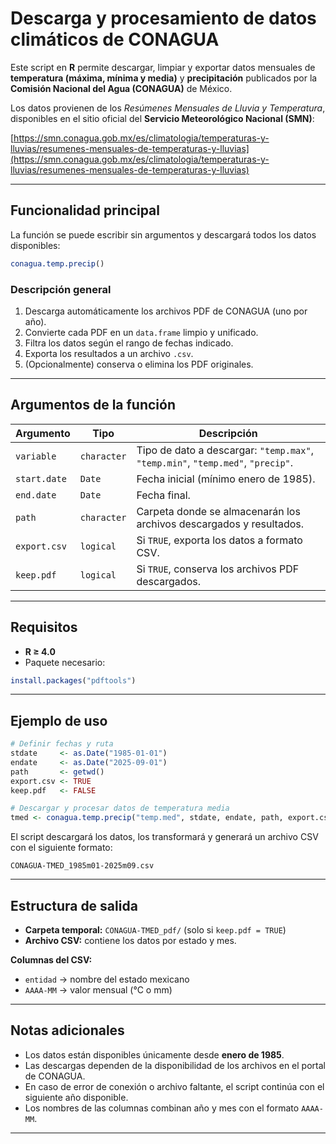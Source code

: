 # Descarga y procesamiento de datos climáticos de CONAGUA

Este script en **R** permite descargar, limpiar y exportar datos mensuales de **temperatura (máxima, mínima y media)** y **precipitación** publicados por la **Comisión Nacional del Agua (CONAGUA)** de México.

Los datos provienen de los *Resúmenes Mensuales de Lluvia y Temperatura*, disponibles en el sitio oficial del **Servicio Meteorológico Nacional (SMN)**:

[https://smn.conagua.gob.mx/es/climatologia/temperaturas-y-lluvias/resumenes-mensuales-de-temperaturas-y-lluvias](https://smn.conagua.gob.mx/es/climatologia/temperaturas-y-lluvias/resumenes-mensuales-de-temperaturas-y-lluvias)

---

## Funcionalidad principal

La función se puede escribir sin argumentos y descargará todos los datos disponibles:

```r
conagua.temp.precip()
```

### Descripción general

1. Descarga automáticamente los archivos PDF de CONAGUA (uno por año).  
2. Convierte cada PDF en un `data.frame` limpio y unificado.  
3. Filtra los datos según el rango de fechas indicado.  
4. Exporta los resultados a un archivo `.csv`.  
5. (Opcionalmente) conserva o elimina los PDF originales.

---

## Argumentos de la función

| **Argumento** | **Tipo** | **Descripción** |
|----------------|-----------|-----------------|
| `variable` | `character` | Tipo de dato a descargar: `"temp.max"`, `"temp.min"`, `"temp.med"`, `"precip"`. |
| `start.date` | `Date` | Fecha inicial (mínimo enero de 1985). |
| `end.date` | `Date` | Fecha final. |
| `path` | `character` | Carpeta donde se almacenarán los archivos descargados y resultados. |
| `export.csv` | `logical` | Si `TRUE`, exporta los datos a formato CSV. |
| `keep.pdf` | `logical` | Si `TRUE`, conserva los archivos PDF descargados. |

---

## Requisitos

- **R ≥ 4.0**
- Paquete necesario:

```r
install.packages("pdftools")
```

---

## Ejemplo de uso

```r
# Definir fechas y ruta
stdate     <- as.Date("1985-01-01")
endate     <- as.Date("2025-09-01")
path       <- getwd()
export.csv <- TRUE
keep.pdf   <- FALSE

# Descargar y procesar datos de temperatura media
tmed <- conagua.temp.precip("temp.med", stdate, endate, path, export.csv, keep.pdf)
```

El script descargará los datos, los transformará y generará un archivo CSV con el siguiente formato:

```
CONAGUA-TMED_1985m01-2025m09.csv
```

---

## Estructura de salida

- **Carpeta temporal:** `CONAGUA-TMED_pdf/` (solo si `keep.pdf = TRUE`)  
- **Archivo CSV:** contiene los datos por estado y mes.  

**Columnas del CSV:**
- `entidad` → nombre del estado mexicano  
- `AAAA-MM` → valor mensual (°C o mm)

---

## Notas adicionales

- Los datos están disponibles únicamente desde **enero de 1985**.  
- Las descargas dependen de la disponibilidad de los archivos en el portal de CONAGUA.  
- En caso de error de conexión o archivo faltante, el script continúa con el siguiente año disponible.  
- Los nombres de las columnas combinan año y mes con el formato `AAAA-MM`.

---
